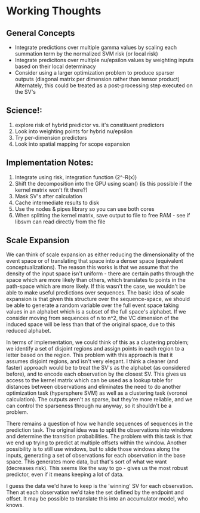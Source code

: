 Working Thoughts
====

General Concepts
---

* Integrate predictions over multiple gamma values by scaling each summation term by the normalized SVM risk (or local risk)
* Integrate predicitons over multiple nu/epsilon values by weighting inputs based on their local determinacy
* Consider using a larger optimization problem to produce sparser outputs (diagonal matrix per dimension rather than tensor product)
  Alternately, this could be treated as a post-processing step executed on the SV's


Science!:
---

1. explore risk of hybrid predictor vs. it's constituent predictors
2. Look into weighting points for hybrid nu/epsilon
3. Try per-dimension predictors
4. Look into spatial mapping for scope expansion


Implementation Notes:
---

1. Integrate using risk, integration function (2^-R(x))
2. Shift the decomposition into the GPU using scan()  (is this possible if the kernel matrix won't fit there?)
3. Mask SV's after calculation
4. Cache intermediate results to disk
5. Use the nodes & pipes library so you can use both cores
6. When splitting the kernel matrix, save output to file to free RAM - see if libsvm can read directly from the file


Scale Expansion
---
We can think of scale expansion as either reducing the dimensionality of the event space or of translating that space
into a denser space (equivalent conceptualizations).  The reason this works is that we assume that the density of the
input space isn't uniform - there are certain paths through the space which are more likely than others, which translates
to points in the path-space which are more likely.  If this wasn't the case, we wouldn't be able to make useful
predictions over sequences.  The basic idea of scale expansion is that given this structure over the sequence-space,
we should be able to generate a random variable over the full event space taking values in an alphabet which is a 
subset of the full space's alphabet.  If we consider moving from sequences of n to n^2, the VC dimension of the induced
space will be less than that of the original space, due to this reduced alphabet.

In terms of implementation, we could think of this as a clustering problem; we identify a set of disjoint regions
and assign points in each region to a letter based on the region.  This problem with this approach is that it assumes
disjoint regions, and isn't very elegant.  I think a cleaner (and faster) approach would be to treat the SV's as 
the alphabet (as considered before), and to encode each observation by the closest SV. This gives us access to the
kernel matrix which can be used as a lookup table for distances between observations and eliminates the need to do 
another optimization task (hypersphere SVM) as well as a clustering task (voronoi calculation).  The outputs aren't
as sparse, but they're more reliable, and we can control the sparseness through nu anyway, so it shouldn't be a problem.

There remains a question of how we handle sequences of sequences in the prediction task.  The original idea was to 
split the observations into windows and determine the transition probabilities.  The problem with this task is that 
we end up trying to predict at multiple offsets within the window. Another possibility is to still use windows, but
to slide those windows along the inputs, generating a set of observations for each observation in the base space.
This generates more data, but that's sort of what we want (decreases risk).  This seems like the way to go - gives
us the most robust predictor, even if it means keeping a lot of data.

I guess the data we'd have to keep is the 'winning' SV for each observation. Then at each observation we'd take
the set defined by the endpoint and offset.  It may be possible to translate this into an accumulator model, who knows.
